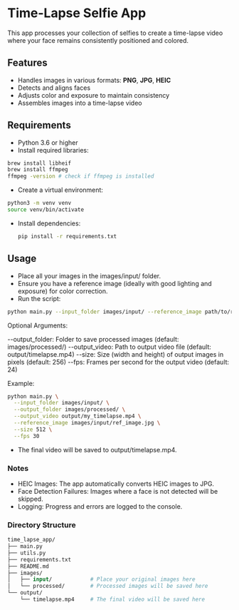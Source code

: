 # Time-Lapse Selfie App

This app processes your collection of selfies to create a time-lapse video where your face remains consistently positioned and colored.

## Features

- Handles images in various formats: **PNG**, **JPG**, **HEIC**
- Detects and aligns faces
- Adjusts color and exposure to maintain consistency
- Assembles images into a time-lapse video

## Requirements

- Python 3.6 or higher
- Install required libraries:

```bash
brew install libheif
brew install ffmpeg
ffmpeg -version # check if ffmpeg is installed
```

- Create a virtual environment:

```bash
python3 -m venv venv
source venv/bin/activate
```

- Install dependencies:

  ```bash
  pip install -r requirements.txt
  ```

## Usage

- Place all your images in the images/input/ folder.
- Ensure you have a reference image (ideally with good lighting and exposure) for color correction.
- Run the script:

```bash
python main.py --input_folder images/input/ --reference_image path/to/reference.jpg
```

Optional Arguments:

--output_folder: Folder to save processed images (default: images/processed/)
--output_video: Path to output video file (default: output/timelapse.mp4)
--size: Size (width and height) of output images in pixels (default: 256)
--fps: Frames per second for the output video (default: 24)

Example:

```bash
python main.py \
  --input_folder images/input/ \
  --output_folder images/processed/ \
  --output_video output/my_timelapse.mp4 \
  --reference_image images/input/ref_image.jpg \
  --size 512 \
  --fps 30
```

- The final video will be saved to output/timelapse.mp4.

### Notes

- HEIC Images: The app automatically converts HEIC images to JPG.
- Face Detection Failures: Images where a face is not detected will be skipped.
- Logging: Progress and errors are logged to the console.

### Directory Structure

```graphql
time_lapse_app/
├── main.py
├── utils.py
├── requirements.txt
├── README.md
├── images/
│   ├── input/            # Place your original images here
│   └── processed/        # Processed images will be saved here
└── output/
    └── timelapse.mp4     # The final video will be saved here
```

